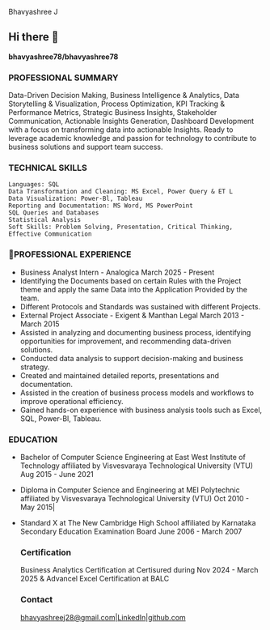 Bhavyashree J
## Hi there 👋

**bhavyashree78/bhavyashree78**
### PROFESSIONAL SUMMARY
Data-Driven Decision Making, Business Intelligence & Analytics, Data Storytelling & Visualization, Process Optimization, KPI Tracking & Performance Metrics, Strategic Business Insights, Stakeholder Communication, Actionable Insights Generation, Dashboard Development with a focus on transforming data into actionable Insights. Ready to leverage academic knowledge and passion for technology to contribute to business solutions and support team success.

### TECHNICAL SKILLS
 	Languages: SQL
 	Data Transformation and Cleaning: MS Excel, Power Query & ET L
 	Data Visualization: Power-Bl, Tableau
 	Reporting and Documentation: MS Word, MS PowerPoint
 	SQL Queries and Databases
 	Statistical Analysis
 	Soft Skills: Problem Solving, Presentation, Critical Thinking, Effective Communication

  ### 🔭PROFESSIONAL EXPERIENCE
- Business Analyst Intern - Analogica	March 2025 - Present
- Identifying the Documents based on certain Rules with the Project theme and apply the same Data into the Application Provided by the team.
- Different Protocols and Standards was sustained with different Projects.
- External Project Associate - Exigent & Manthan Legal     March 2013 - March 2015   
- Assisted in analyzing and documenting business process, identifying opportunities for improvement, and recommending data-driven solutions.
- Conducted data analysis to support decision-making and business strategy.
- Created and maintained detailed reports, presentations and documentation.
- Assisted in the creation of business process models and workflows to improve operational efficiency.   
- Gained hands-on experience with business analysis tools such as Excel, SQL, Power-Bl, Tableau.

### EDUCATION
- Bachelor of Computer Science Engineering at East West Institute of Technology affiliated by 
Visvesvaraya Technological University (VTU)	Aug 2015 - June 2021
- Diploma in Computer Science and Engineering at MEI Polytechnic affiliated by 
Visvesvaraya Technological University (VTU)	Oct 2010 - May 2015|
- Standard X at The New Cambridge High School affiliated by 
Karnataka Secondary Education Examination Board	June 2006 - March 2007

  ### Certification
  Business Analytics Certification at Certisured during Nov 2024 - March 2025 &
  Advancel Excel Certification at BALC 

  ### Contact
   bhavyashreej28@gmail.com|[LinkedIn](https://www.linkedin.com/in/bhavyashree-j-90399734b/)|[github.com](https://github.com/bhavyashree78/bhavyashree78/)
  

